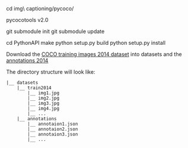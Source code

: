 cd img\ captioning/pycoco/

pycocotools v2.0

git submodule init
git submodule update

cd PythonAPI
make
python setup.py build
python setup.py install

Download the [COCO training images 2014 dataset](http://images.cocodataset.org/zips/train2014.zip) into datasets
and the [annotations 2014](http://images.cocodataset.org/annotations/annotations_trainval2014.zip)

The directory structure will look like:
```
|__ datasets
    |__ train2014
        |__ img1.jpg
        |__ img2.jpg
        |__ img3.jpg
        |__ img4.jpg
        |__ ...
    |__ annotations
        |__ annotaion1.json
        |__ annotaion2.json
        |__ annotaion3.json
        |__ ...
```
